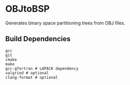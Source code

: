 # OBJtoBSP

Generates binary space partitioning trees from OBJ files.

## Build Dependencies

```
gcc
git
cmake
make
gcc-gfortran # LAPACK dependency
valgrind # optional
clang-format # optional
```

